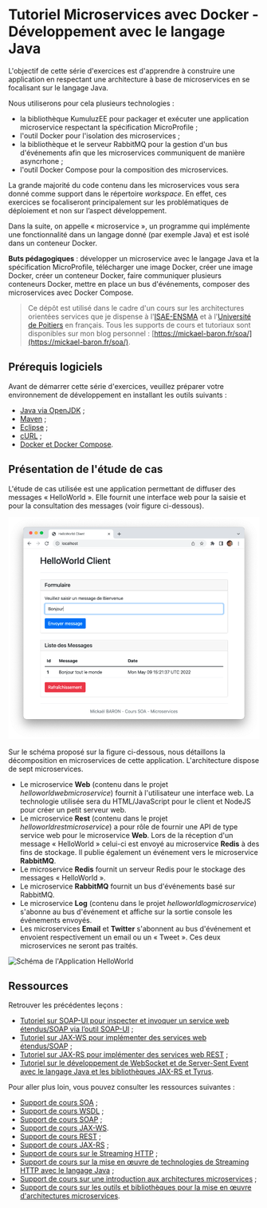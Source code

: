# Tutoriel Microservices avec Docker - Développement avec le langage Java

L'objectif de cette série d'exercices est d'apprendre à construire une application en respectant une architecture à base de microservices en se focalisant sur le langage Java.

Nous utiliserons pour cela plusieurs technologies :

* la bibliothèque KumuluzEE pour packager et exécuter une application microservice respectant la spécification MicroProfile ;
* l'outil Docker pour l'isolation des microservices ;
* la bibliothèque et le serveur RabbitMQ pour la gestion d'un bus d'événements afin que les microservices communiquent de manière asyncrhone ;
* l'outil Docker Compose pour la composition des microservices.

La grande majorité du code contenu dans les microservices vous sera donné comme support dans le répertoire _workspace_. En effet, ces exercices se focaliseront principalement sur les problématiques de déploiement et non sur l’aspect développement.

Dans la suite, on appelle « microservice », un programme qui implémente une fonctionnalité dans un langage donné (par exemple Java) et est isolé dans un conteneur Docker.

**Buts pédagogiques** : développer un microservice avec le langage Java et la spécification MicroProfile, télécharger une image Docker, créer une image Docker, créer un conteneur Docker, faire communiquer plusieurs conteneurs Docker, mettre en place un bus d'événements, composer des microservices avec Docker Compose.

> Ce dépôt est utilisé dans le cadre d'un cours sur les architectures orientées services que je dispense à l'[ISAE-ENSMA](https://www.ensma.fr) et à l'[Université de Poitiers](http://www.univ-poitiers.fr/) en français. Tous les supports de cours et tutoriaux sont disponibles sur mon blog personnel : [https://mickael-baron.fr/soa/](https://mickael-baron.fr/soa/).

## Prérequis logiciels

Avant de démarrer cette série d'exercices, veuillez préparer votre environnement de développement en installant les outils suivants :

* [Java via OpenJDK](https://jdk.java.net/ "Java") ;
* [Maven](https://maven.apache.org/ "Maven") ;
* [Eclipse](https://www.eclipse.org/ "Eclipse") ;
* [cURL](https://curl.haxx.se "cURL") ;
* [Docker et Docker Compose](https://www.docker.com/ "Docker").

## Présentation de l'étude de cas

L'étude de cas utilisée est une application permettant de diffuser des messages « HelloWorld ». Elle fournit une interface web pour la saisie et pour la consultation des messages (voir figure ci-dessous).

![Application HelloWorld](./images/helloworldapplication.png "Application HelloWorld")

Sur le schéma proposé sur la figure ci-dessous, nous détaillons la décomposition en microservices de cette application. L'architecture dispose de sept microservices.

* Le microservice **Web** (contenu dans le projet _helloworldwebmicroservice_) fournit à l'utilisateur une interface web. La technologie utilisée sera du HTML/JavaScript pour le client et NodeJS pour créer un petit serveur web.
* Le microservice **Rest** (contenu dans le projet _helloworldrestmicroservice_) a pour rôle de fournir une API de type service web pour le microservice **Web**. Lors de la réception d'un message « HelloWorld » celui-ci est envoyé au microservice **Redis** à des fins de stockage. Il publie également un événement vers le microservice **RabbitMQ**.
* Le microservice **Redis** fournit un serveur Redis pour le stockage des messages « HelloWorld ».
* Le microservice **RabbitMQ** fournit un bus d'événements basé sur RabbitMQ.
* Le microservice **Log** (contenu dans le projet _helloworldlogmicroservice_) s'abonne au bus d'événement et affiche sur la sortie console les événements envoyés.
* Les microservices **Email** et **Twitter** s'abonnent au bus d'événement et envoient respectivement un email ou un « Tweet ». Ces deux microservices ne seront pas traités.

![Schéma de l'Application HelloWorld](./images/helloworldapplicationschema.png "Schéma de l'Application HelloWorld")

## Ressources

Retrouver les précédentes leçons :

* [Tutoriel sur SOAP-UI pour inspecter et invoquer un service web étendus/SOAP via l’outil SOAP-UI](https://github.com/mickaelbaron/soapui-tutorial) ;
* [Tutoriel sur JAX-WS pour implémenter des services web étendus/SOAP](https://github.com/mickaelbaron/jaxws-tutorial) ;
* [Tutoriel sur JAX-RS pour implémenter des services web REST](https://github.com/mickaelbaron/jaxrs-tutorial) ;
* [Tutoriel sur le développement de WebSocket et de Server-Sent Event avec le langage Java et les bibliothèques JAX-RS et Tyrus](https://github.com/mickaelbaron/streaminghttp-tutorial).

Pour aller plus loin, vous pouvez consulter les ressources suivantes :

* [Support de cours SOA](https://mickael-baron.fr/soa/introduction-soa "Support de cours SOA") ;
* [Support de cours WSDL](https://mickael-baron.fr/soa/decrire-configurer-wsdl "Support de cours WSDL") ;
* [Support de cours SOAP](https://mickael-baron.fr/soa/communiquer-soap "Support de cours SOAP") ;
* [Support de cours JAX-WS](https://mickael-baron.fr/soa/developper-serviceweb-jaxws "Support de cours JAX-WS").
* [Support de cours REST](https://mickael-baron.fr/soa/comprendre-style-architecture-rest "Support de cours REST") ;
* [Support de cours JAX-RS](https://mickael-baron.fr/soa/developper-serviceweb-rest-jaxrs "Support de cours JAX-RS") ;
* [Support de cours sur le Streaming HTTP](https://mickael-baron.fr/soa/introduction-streaminghttp) ;
* [Support de cours sur la mise en œuvre de technologies de Streaming HTTP avec le langage Java](https://mickael-baron.fr/soa/streaminghttp-mise-en-oeuvre) ;
* [Support de cours sur une introduction aux architectures microservices](https://mickael-baron.fr/soa/introduction-microservices "Support de cours sur une introduction aux architectures microservices") ;
* [Support de cours sur les outils et bibliothèques pour la mise en œuvre d'architectures microservices](https://mickael-baron.fr/soa/microservices-mise-en-oeuvre "Support de cours sur les outils et bibliothèques pour la mise en œuvre d'architectures microservices").